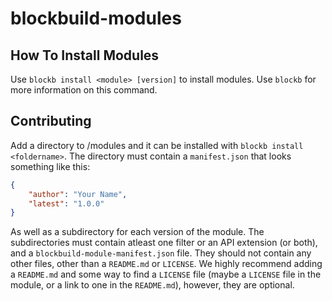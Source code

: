 # blockbuild-modules
## How To Install Modules
Use `blockb install <module> [version]` to install modules. Use `blockb` for more information on this command.
## Contributing
Add a directory to /modules and it can be installed with `blockb install <foldername>`. The directory must contain a `manifest.json` that looks something like this:
```json
{
    "author": "Your Name",
    "latest": "1.0.0"
}
```
As well as a subdirectory for each version of the module. The subdirectories must contain atleast one filter or an API extension (or both), and a `blockbuild-module-manifest.json` file. They should not contain any other files, other than a `README.md` or `LICENSE`. We highly recommend adding a `README.md` and some way to find a `LICENSE` file (maybe a `LICENSE` file in the module, or a link to one in the `README.md`), however, they are optional.
